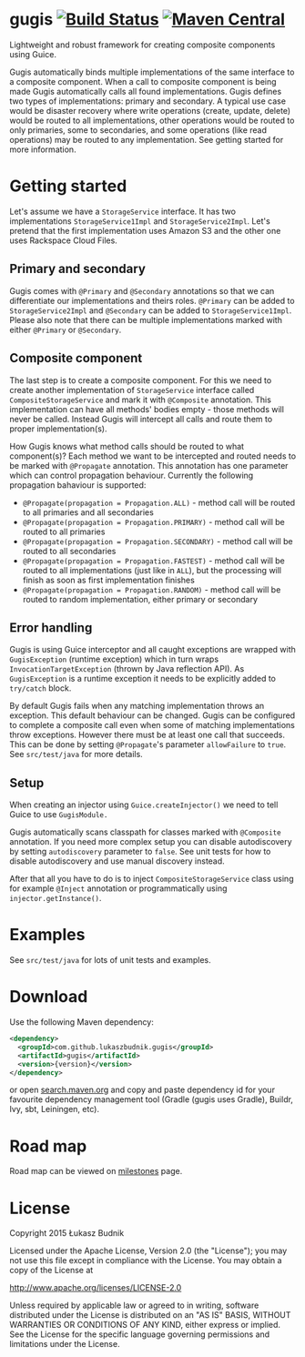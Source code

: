gugis [![Build Status](https://travis-ci.org/lukaszbudnik/gugis.svg?branch=master)](https://travis-ci.org/lukaszbudnik/gugis) [![Maven Central](https://maven-badges.herokuapp.com/maven-central/com.github.lukaszbudnik.gugis/gugis/badge.svg?style=flat)](https://maven-badges.herokuapp.com/maven-central/com.github.lukaszbudnik.gugis/gugis)
==============================

Lightweight and robust framework for creating composite components using Guice.

Gugis automatically binds multiple implementations of the same interface to a composite component. When a call to composite component is being made Gugis automatically calls all found implementations. Gugis defines two types of implementations: primary and secondary. A typical use case would be disaster recovery where write operations (create, update, delete) would be routed to all implementations, other operations would be routed to only primaries, some to secondaries, and some operations (like read operations) may be routed to any implementation. See getting started for more information.

# Getting started

Let's assume we have a `StorageService` interface. It has two implementations `StorageService1Impl` and `StorageService2Impl`. Let's pretend that the first implementation uses Amazon S3 and the other one uses Rackspace Cloud Files.

## Primary and secondary

Gugis comes with `@Primary` and `@Secondary` annotations so that we can differentiate our implementations and theirs roles. `@Primary` can be added to `StorageService2Impl` and `@Secondary` can be added to `StorageService1Impl`. Please also note that there can be multiple implementations marked with either `@Primary` or `@Secondary`.

## Composite component

The last step is to create a composite component. For this we need to create another implementation of `StorageService` interface called `CompositeStorageService` and mark it with `@Composite` annotation. This implementation can have all methods' bodies empty - those methods will never be called. Instead Gugis will intercept all calls and route them to proper implementation(s).

How Gugis knows what method calls should be routed to what component(s)? Each method we want to be intercepted and routed needs to be marked with `@Propagate` annotation. This annotation has one parameter which can control propagation behaviour. Currently the following propagation bahaviour is supported:

* `@Propagate(propagation = Propagation.ALL)` - method call will be routed to all primaries and all secondaries
* `@Propagate(propagation = Propagation.PRIMARY)` - method call will be routed to all primaries
* `@Propagate(propagation = Propagation.SECONDARY)` - method call will be routed to all secondaries
* `@Propagate(propagation = Propagation.FASTEST)` - method call will be routed to all implementations (just like in `ALL`), but the processing will finish as soon as first implementation finishes
* `@Propagate(propagation = Propagation.RANDOM)` - method call will be routed to random implementation, either primary or secondary

## Error handling

Gugis is using Guice interceptor and all caught exceptions are wrapped with `GugisException` (runtime exception) which in turn wraps `InvocationTargetException` (thrown by Java reflection API). As `GugisException` is a runtime exception it needs to be explicitly added to `try/catch` block.

By default Gugis fails when any matching implementation throws an exception. This default behaviour can be changed. Gugis can be configured to complete a composite call even when some of matching implementations throw exceptions. However there must be at least one call that succeeds. This can be done by setting `@Propagate`'s parameter `allowFailure` to `true`. See `src/test/java` for more details.

## Setup

When creating an injector using `Guice.createInjector()` we need to tell Guice to use `GugisModule.`

Gugis automatically scans classpath for classes marked with `@Composite` annotation. If you need more complex setup you can disable autodiscovery by setting `autodiscovery` parameter to `false`. See unit tests for how to disable autodiscovery and use manual discovery instead.

After that all you have to do is to inject `CompositeStorageService` class using for example `@Inject` annotation or programmatically using `injector.getInstance()`.

# Examples

See `src/test/java` for lots of unit tests and examples.

# Download

Use the following Maven dependency:

```xml
<dependency>
  <groupId>com.github.lukaszbudnik.gugis</groupId>
  <artifactId>gugis</artifactId>
  <version>{version}</version>
</dependency>
```

or open [search.maven.org](http://search.maven.org/#search|ga|1|com.github.lukaszbudnik.gugis) and copy and paste dependency id for your favourite dependency management tool (Gradle (gugis uses Gradle), Buildr, Ivy, sbt, Leiningen, etc).

# Road map

Road map can be viewed on [milestones](https://github.com/lukaszbudnik/gugis/milestones) page.

# License

Copyright 2015 Łukasz Budnik

Licensed under the Apache License, Version 2.0 (the "License");
you may not use this file except in compliance with the License.
You may obtain a copy of the License at

   <http://www.apache.org/licenses/LICENSE-2.0>

Unless required by applicable law or agreed to in writing, software
distributed under the License is distributed on an "AS IS" BASIS,
WITHOUT WARRANTIES OR CONDITIONS OF ANY KIND, either express or implied.
See the License for the specific language governing permissions and
limitations under the License.
